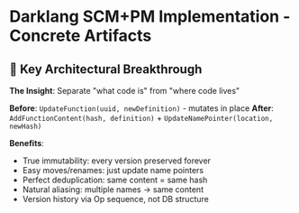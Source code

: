 # Darklang SCM+PM Implementation - Concrete Artifacts


## 🎯 Key Architectural Breakthrough

**The Insight**: Separate "what code is" from "where code lives"

**Before**: `UpdateFunction(uuid, newDefinition)` - mutates in place
**After**: `AddFunctionContent(hash, definition)` + `UpdateNamePointer(location, newHash)`

**Benefits**:
- True immutability: every version preserved forever
- Easy moves/renames: just update name pointers  
- Perfect deduplication: same content = same hash
- Natural aliasing: multiple names → same content
- Version history via Op sequence, not DB structure
